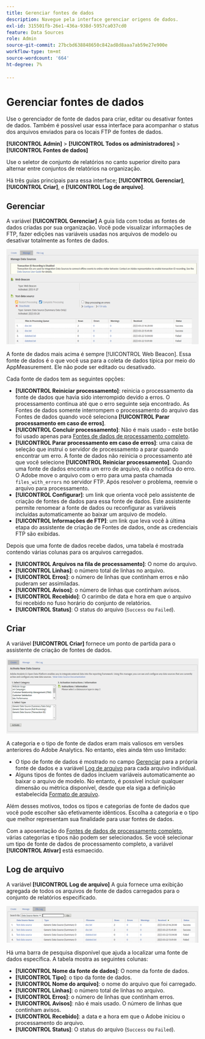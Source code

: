 ```yaml
---
title: Gerenciar fontes de dados
description: Navegue pela interface gerenciar origens de dados.
exl-id: 315501fb-26e1-436a-938d-5957ca037cd0
feature: Data Sources
role: Admin
source-git-commit: 27bcbd638848650c842ad8d8aaa7ab59e27e900e
workflow-type: tm+mt
source-wordcount: '664'
ht-degree: 7%

---
```


# Gerenciar fontes de dados

Use o gerenciador de fonte de dados para criar, editar ou desativar fontes de dados. Também é possível usar essa interface para acompanhar o status dos arquivos enviados para os locais FTP de fontes de dados.

**[!UICONTROL Admin]** > **[!UICONTROL Todos os administradores]** > **[!UICONTROL Fontes de dados]**

Use o seletor de conjunto de relatórios no canto superior direito para alternar entre conjuntos de relatórios na organização.

Há três guias principais para essa interface; **[!UICONTROL Gerenciar]**, **[!UICONTROL Criar]**, e **[!UICONTROL Log de arquivo]**.

## Gerenciar

A variável **[!UICONTROL Gerenciar]** A guia lida com todas as fontes de dados criadas por sua organização. Você pode visualizar informações de FTP, fazer edições nas variáveis usadas nos arquivos de modelo ou desativar totalmente as fontes de dados.

![Gerenciar](assets/manage.png)

A fonte de dados mais acima é sempre [!UICONTROL Web Beacon]. Essa fonte de dados é o que você usa para a coleta de dados típica por meio do AppMeasurement. Ele não pode ser editado ou desativado.

Cada fonte de dados tem as seguintes opções:

* **[!UICONTROL Reiniciar processamento]**: reinicia o processamento da fonte de dados que havia sido interrompido devido a erros. O processamento continua até que o erro seguinte seja encontrado. As Fontes de dados somente interrompem o processamento do arquivo das Fontes de dados quando você seleciona **[!UICONTROL Parar processamento em caso de erros]**.
* **[!UICONTROL Concluir processamento]**: Não é mais usado - este botão foi usado apenas para [Fontes de dados de processamento completo](full-processing-eol.md).
* **[!UICONTROL Parar processamento em caso de erros]**: uma caixa de seleção que instrui o servidor de processamento a parar quando encontrar um erro. A fonte de dados não reinicia o processamento até que você selecione **[!UICONTROL Reiniciar processamento]**. Quando uma fonte de dados encontra um erro de arquivo, ela o notifica do erro. O Adobe move o arquivo com o erro para uma pasta chamada `files_with_errors` no servidor FTP. Após resolver o problema, reenvie o arquivo para processamento.
* **[!UICONTROL Configurar]**: um link que orienta você pelo assistente de criação de fontes de dados para essa fonte de dados. Este assistente permite renomear a fonte de dados ou reconfigurar as variáveis incluídas automaticamente ao baixar um arquivo de modelo.
* **[!UICONTROL Informações de FTP]**: um link que leva você à última etapa do assistente de criação de Fontes de dados, onde as credenciais FTP são exibidas.

Depois que uma fonte de dados recebe dados, uma tabela é mostrada contendo várias colunas para os arquivos carregados.

* **[!UICONTROL Arquivos na fila de processamento]**: O nome do arquivo.
* **[!UICONTROL Linhas]**: o número total de linhas no arquivo.
* **[!UICONTROL Erros]**: o número de linhas que continham erros e não puderam ser assimiladas.
* **[!UICONTROL Avisos]**: o número de linhas que continham avisos.
* **[!UICONTROL Recebido]**: O carimbo de data e hora em que o arquivo foi recebido no fuso horário do conjunto de relatórios.
* **[!UICONTROL Status]**: O status do arquivo (`Success` ou `Failed`).

## Criar

A variável **[!UICONTROL Criar]** fornece um ponto de partida para o assistente de criação de fontes de dados.

![Criar](assets/create.png)

A categoria e o tipo de fonte de dados eram mais valiosos em versões anteriores do Adobe Analytics. No entanto, eles ainda têm uso limitado:

* O tipo de fonte de dados é mostrado no campo [Gerenciar](#manage) para a própria fonte de dados e a variável [Log de arquivo](#file-log) para cada arquivo individual.
* Alguns tipos de fontes de dados incluem variáveis automaticamente ao baixar o arquivo de modelo. No entanto, é possível incluir qualquer dimensão ou métrica disponível, desde que ela siga a definição estabelecida [Formato de arquivo](file-format.md).

Além desses motivos, todos os tipos e categorias de fonte de dados que você pode escolher são efetivamente idênticos. Escolha a categoria e o tipo que melhor representam sua finalidade para usar fontes de dados.

Com a aposentação do [Fontes de dados de processamento completo](full-processing-eol.md), várias categorias e tipos não podem ser selecionados. Se você selecionar um tipo de fonte de dados de processamento completo, a variável **[!UICONTROL Ativar]** está esmaecido.

## Log de arquivo

A variável **[!UICONTROL Log de arquivo]** A guia fornece uma exibição agregada de todos os arquivos de fonte de dados carregados para o conjunto de relatórios especificado.

![Log de arquivo](assets/file-log.png)

Há uma barra de pesquisa disponível que ajuda a localizar uma fonte de dados específica. A tabela mostra as seguintes colunas:

* **[!UICONTROL Nome da fonte de dados]**: O nome da fonte de dados.
* **[!UICONTROL Tipo]**: o tipo da fonte de dados.
* **[!UICONTROL Nome do arquivo]**: o nome do arquivo que foi carregado.
* **[!UICONTROL Linhas]**: o número total de linhas no arquivo.
* **[!UICONTROL Erros]**: o número de linhas que continham erros.
* **[!UICONTROL Avisos]**: não é mais usado. O número de linhas que continham avisos.
* **[!UICONTROL Recebido]**: a data e a hora em que o Adobe iniciou o processamento do arquivo.
* **[!UICONTROL Status]**: O status do arquivo (`Success` ou `Failed`).
